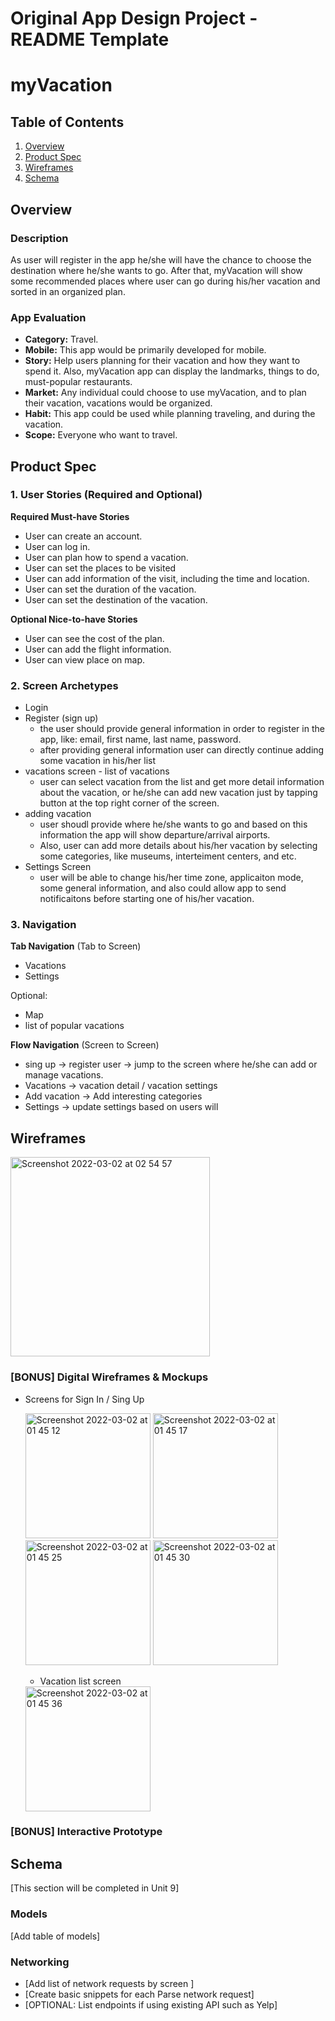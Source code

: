 Original App Design Project - README Template
===

# myVacation

## Table of Contents
1. [Overview](#Overview)
1. [Product Spec](#Product-Spec)
1. [Wireframes](#Wireframes)
2. [Schema](#Schema)

## Overview
### Description
As user will register in the app he/she will have the chance to choose the destination where he/she wants to go. After that, myVacation will show some recommended places where user can go during his/her vacation and sorted in an organized plan.

### App Evaluation
- **Category:** Travel.
- **Mobile:** This app would be primarily developed for mobile.
- **Story:** Help users planning for their vacation and how they want to spend it. Also, myVacation app can display the landmarks, things to do, must-popular restaurants. 
- **Market:** Any individual could choose to use myVacation, and to plan their vacation, vacations would be organized.
- **Habit:** This app could be used while planning traveling, and during the vacation.
- **Scope:** Everyone who want to travel.

## Product Spec

### 1. User Stories (Required and Optional)

**Required Must-have Stories**

* User can create an account.
* User can log in.
* User can plan how to spend a vacation.
* User can set the places to be visited
* User can add information of the visit, including the time and location.
* User can set the duration of the vacation.
* User can set the destination of the vacation.

**Optional Nice-to-have Stories**

* User can see the cost of the plan.
* User can add the flight information.
* User can view place on map.

### 2. Screen Archetypes
* Login 
* Register (sign up)
   * the user should provide general information in order to register in the app, like: email, first name, last name, password.
   * after providing general information user can directly continue adding some vacation in his/her list
* vacations screen - list of vacations
   * user can select vacation from the list and get more detail information about the vacation, or he/she can add new vacation just by tapping button at the top right corner of the screen. 
* adding vacation
    * user shoudl provide where he/she wants to go and based on this information the app will show departure/arrival airports.
    * Also, user can add more details about his/her vacation by selecting some categories, like museums, interteiment centers, and etc. 
* Settings Screen
   * user will be able to change his/her time zone, applicaiton mode, some general information, and also could allow app to send notificaitons before starting one of his/her vacation.


### 3. Navigation

**Tab Navigation** (Tab to Screen)

* Vacations
* Settings

Optional:
* Map
* list of popular vacations

**Flow Navigation** (Screen to Screen)

* sing up -> register user -> jump to the screen where he/she can add or manage vacations.
* Vacations -> vacation detail / vacation settings
* Add vacation -> Add interesting categories
* Settings -> update settings based on users will

## Wireframes
<img width="319" alt="Screenshot 2022-03-02 at 02 54 57" src="https://user-images.githubusercontent.com/55408144/156262717-2b1b07f4-44bb-4c05-aaed-8d61ca9e0db1.png">


### [BONUS] Digital Wireframes & Mockups
* Screens for Sign In / Sing Up 

    <img width="200" alt="Screenshot 2022-03-02 at 01 45 12" src="https://user-images.githubusercontent.com/55408144/156254417-14586ded-b11b-4805-8eb3-195fe2dd8e74.png"> <img width="200" alt="Screenshot 2022-03-02 at 01 45 17" src="https://user-images.githubusercontent.com/55408144/156254461-3fc31c5e-f659-4d0c-a84d-6fddf61c1b8a.png"> <img width="200" alt="Screenshot 2022-03-02 at 01 45 25" src="https://user-images.githubusercontent.com/55408144/156254734-777a40e4-acbd-4355-8970-868f8fd17d99.png"> <img width="200" alt="Screenshot 2022-03-02 at 01 45 30" src="https://user-images.githubusercontent.com/55408144/156254776-e120b03d-d41c-475e-b868-07fe6e8b2a1a.png">

   * Vacation list screen
   <img width="200" alt="Screenshot 2022-03-02 at 01 45 36" src="https://user-images.githubusercontent.com/55408144/156254836-82ab0083-f4eb-4168-8754-b9ed528bbfef.png">

### [BONUS] Interactive Prototype

## Schema 
[This section will be completed in Unit 9]
### Models
[Add table of models]
### Networking
- [Add list of network requests by screen ]
- [Create basic snippets for each Parse network request]
- [OPTIONAL: List endpoints if using existing API such as Yelp]
